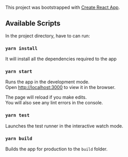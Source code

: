 This project was bootstrapped with [Create React App](https://github.com/facebook/create-react-app).

## Available Scripts

In the project directory, have to can run:

### `yarn install`

It will install all the dependencies required to the app


### `yarn start`

Runs the app in the development mode.<br />
Open [http://localhost:3000](http://localhost:3000) to view it in the browser.

The page will reload if you make edits.<br />
You will also see any lint errors in the console.

### `yarn test`

Launches the test runner in the interactive watch mode.

### `yarn build`

Builds the app for production to the `build` folder.


